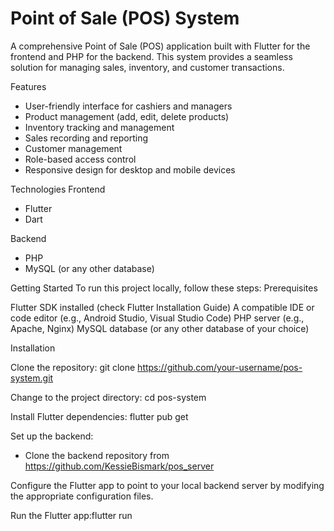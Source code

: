 # Point of Sale (POS) System
A comprehensive Point of Sale (POS) application built with Flutter for the frontend and PHP for the backend. This system provides a seamless solution for managing sales, inventory, and customer transactions.

Features
 - User-friendly interface for cashiers and managers
 - Product management (add, edit, delete products)
 - Inventory tracking and management
 - Sales recording and reporting
 - Customer management
 - Role-based access control
 - Responsive design for desktop and mobile devices

Technologies
Frontend
 - Flutter
 - Dart

Backend
 - PHP
 - MySQL (or any other database)

Getting Started
To run this project locally, follow these steps:
Prerequisites

Flutter SDK installed (check Flutter Installation Guide)
A compatible IDE or code editor (e.g., Android Studio, Visual Studio Code)
PHP server (e.g., Apache, Nginx)
MySQL database (or any other database of your choice)

Installation

Clone the repository: git clone https://github.com/your-username/pos-system.git

Change to the project directory: cd pos-system

Install Flutter dependencies: flutter pub get

Set up the backend:
 - Clone the backend repository from https://github.com/KessieBismark/pos_server


Configure the Flutter app to point to your local backend server by modifying the appropriate configuration files.

Run the Flutter app:flutter run



